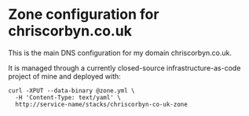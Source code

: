 # Zone configuration for chriscorbyn.co.uk

This is the main DNS configuration for my domain chriscorbyn.co.uk.

It is managed through a currently closed-source infrastructure-as-code project
of mine and deployed with:

    curl -XPUT --data-binary @zone.yml \
      -H 'Content-Type: text/yaml' \
      http://service-name/stacks/chriscorbyn-co-uk-zone

